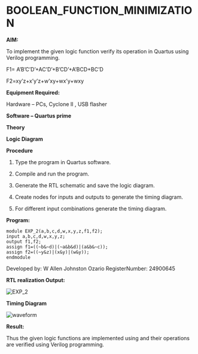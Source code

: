# BOOLEAN_FUNCTION_MINIMIZATION

**AIM:**

To implement the given logic function verify its operation in Quartus using Verilog programming.

F1= A’B’C’D’+AC’D’+B’CD’+A’BCD+BC’D 

F2=xy’z+x’y’z+w’xy+wx’y+wxy

**Equipment Required:**

Hardware – PCs, Cyclone II , USB flasher

**Software – Quartus prime**

**Theory**

**Logic Diagram**

**Procedure**

1.	Type the program in Quartus software.

2.	Compile and run the program.

3.	Generate the RTL schematic and save the logic diagram.

4.	Create nodes for inputs and outputs to generate the timing diagram.

5.	For different input combinations generate the timing diagram.


**Program:**

~~~
module EXP_2(a,b,c,d,w,x,y,z,f1,f2);
input a,b,c,d,w,x,y,z;
output f1,f2;
assign f1=((~b&~d)|(~a&b&d)|(a&b&~c));
assign f2=((~y&z)|(x&y)|(w&y));
endmodule
~~~

Developed by: W Allen Johnston Ozario
RegisterNumber: 24900645


**RTL realization Output:**

![EXP_2](https://github.com/user-attachments/assets/5fb60f99-1c31-4dc9-954b-c42076b74d8b)


**Timing Diagram**

![waveform](https://github.com/user-attachments/assets/c1532379-5808-4d3b-b648-04c8cb08933e)


**Result:**

Thus the given logic functions are implemented using and their operations are verified using Verilog programming.

